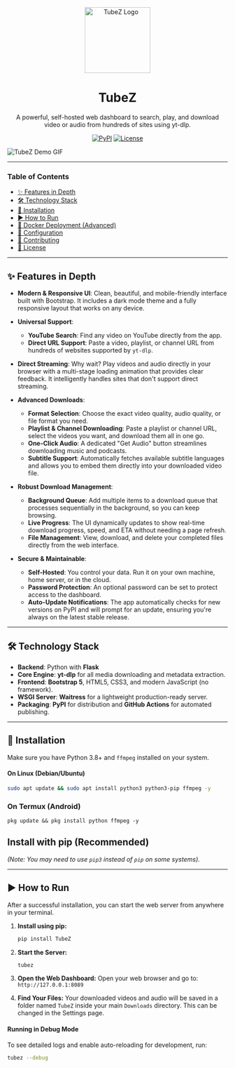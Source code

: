 <div align="center">
  <img src="https://raw.githubusercontent.com/juniorsir/TubeZ/main/.github/assets/logo.png" alt="TubeZ Logo" width="150"/>
  <h1>TubeZ</h1>
  <p>
    A powerful, self-hosted web dashboard to search, play, and download video or audio from hundreds of sites using yt-dlp.
  </p>
  <p>
    <a href="https://pypi.org/project/TubeZ/"><img alt="PyPI" src="https://img.shields.io/pypi/v/TubeZ?color=blue&label=pypi%20package"></a>
    <a href="https://github.com/juniorsir/TubeZ/blob/main/LICENSE"><img alt="License" src="https://img.shields.io/github/license/juniorsir/TubeZ"></a>
  </p>
</div>

![TubeZ Demo GIF](https://raw.githubusercontent.com/juniorsir/TubeZ/main/.github/assets/demo.gif)

---

### **Table of Contents**

- [✨ Features in Depth](#-features-in-depth)
- [🛠️ Technology Stack](#️-technology-stack)
- [🚀 Installation](#-installation)
- [▶️ How to Run](#️-how-to-run)
- [🐳 Docker Deployment (Advanced)](#-docker-deployment-advanced)
- [🔧 Configuration](#-configuration)
- [🤝 Contributing](#-contributing)
- [📄 License](#-license)

---

## ✨ Features in Depth

-   **Modern & Responsive UI**: Clean, beautiful, and mobile-friendly interface built with Bootstrap. It includes a dark mode theme and a fully responsive layout that works on any device.

-   **Universal Support**:
    -   **YouTube Search**: Find any video on YouTube directly from the app.
    -   **Direct URL Support**: Paste a video, playlist, or channel URL from hundreds of websites supported by `yt-dlp`.

-   **Direct Streaming**: Why wait? Play videos and audio directly in your browser with a multi-stage loading animation that provides clear feedback. It intelligently handles sites that don't support direct streaming.

-   **Advanced Downloads**:
    -   **Format Selection**: Choose the exact video quality, audio quality, or file format you need.
    -   **Playlist & Channel Downloading**: Paste a playlist or channel URL, select the videos you want, and download them all in one go.
    -   **One-Click Audio**: A dedicated "Get Audio" button streamlines downloading music and podcasts.
    -   **Subtitle Support**: Automatically fetches available subtitle languages and allows you to embed them directly into your downloaded video file.

-   **Robust Download Management**:
    -   **Background Queue**: Add multiple items to a download queue that processes sequentially in the background, so you can keep browsing.
    -   **Live Progress**: The UI dynamically updates to show real-time download progress, speed, and ETA without needing a page refresh.
    -   **File Management**: View, download, and delete your completed files directly from the web interface.

-   **Secure & Maintainable**:
    -   **Self-Hosted**: You control your data. Run it on your own machine, home server, or in the cloud.
    -   **Password Protection**: An optional password can be set to protect access to the dashboard.
    -   **Auto-Update Notifications**: The app automatically checks for new versions on PyPI and will prompt for an update, ensuring you're always on the latest stable release.

---

## 🛠️ Technology Stack

-   **Backend**: Python with **Flask**
-   **Core Engine**: **yt-dlp** for all media downloading and metadata extraction.
-   **Frontend**: **Bootstrap 5**, HTML5, CSS3, and modern JavaScript (no framework).
-   **WSGI Server**: **Waitress** for a lightweight production-ready server.
-   **Packaging**: **PyPI** for distribution and **GitHub Actions** for automated publishing.

---

## 🚀 Installation

Make sure you have Python 3.8+ and `ffmpeg` installed on your system.

#### On Linux (Debian/Ubuntu)
```bash
sudo apt update && sudo apt install python3 python3-pip ffmpeg -y
```
### On Termux (Android)
```baah
pkg update && pkg install python ffmpeg -y
```
## Install with pip (Recommended)
*(Note: You may need to use `pip3` instead of `pip` on some systems).*

---

## ▶️ How to Run

After a successful installation, you can start the web server from anywhere in your terminal.
1.  **Install using pip:**
    ```bash
    pip install TubeZ
    ```
2.  **Start the Server:**
    ```bash
    tubez
    ```

3.  **Open the Web Dashboard:**
    Open your web browser and go to: `http://127.0.0.1:8089`

4.  **Find Your Files:**
    Your downloaded videos and audio will be saved in a folder named `TubeZ` inside your main `Downloads` directory. This can be changed in the Settings page.

#### Running in Debug Mode
To see detailed logs and enable auto-reloading for development, run:
```bash
tubez --debug
